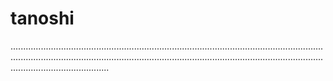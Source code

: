 # tanoshi

...............................................................................................................................................................................................................................................................................................